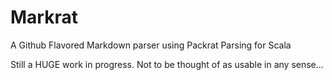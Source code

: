 Markrat
=======

A Github Flavored Markdown parser using Packrat Parsing for Scala

Still a HUGE work in progress. Not to be thought of as usable in any sense...
